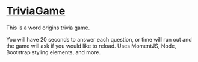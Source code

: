 # [TriviaGame](https://arcane-reef-87387.herokuapp.com/)

This is a word origins trivia game. 

You will have 20 seconds to answer each question, or time will run out and the game will ask if you would like to reload.
Uses MomentJS, Node, Bootstrap styling elements, and more.

